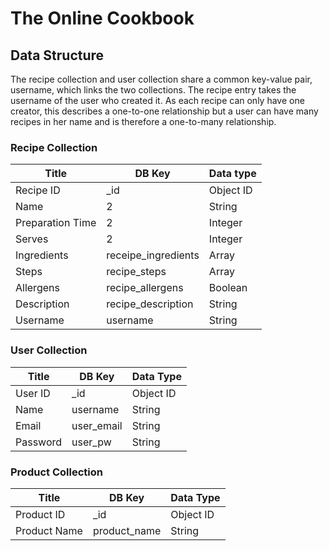 # The Online Cookbook

## Data Structure

The recipe collection and user collection share a common key-value pair, username, which links the two collections. The recipe entry takes the username of the user who created it. As each recipe can only have one creator, this describes a one-to-one relationship but a user can have many recipes in her name and is therefore a one-to-many relationship.

### Recipe Collection

Title | DB Key | Data type 
--- | --- | --- 
Recipe ID | _id | Object ID 
Name | 2 | String | 4
Preparation Time | 2 | Integer 
Serves | 2 | Integer | 4
Ingredients | receipe_ingredients | Array 
Steps | recipe_steps | Array 
Allergens | recipe_allergens | Boolean 
Description | recipe_description | String 
Username | username | String

### User Collection

Title | DB Key | Data Type 
--- | --- | --- 
User ID | _id | Object ID
Name | username | String
Email | user_email | String
Password | user_pw | String

### Product Collection

Title | DB Key | Data Type 
--- | --- | --- 
Product ID | _id | Object ID 
Product Name | product_name | String

